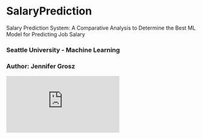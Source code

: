 # SalaryPrediction
Salary Prediction System: A Comparative Analysis to Determine the Best ML Model for Predicting Job Salary
### Seattle University - Machine Learning
### Author: Jennifer Grosz

![Salary_prediction_system_WriteUp_JG.pdf](https://github.com/JenniferGrosz/SalaryPrediction/blob/a8c0886a5c6f32bffa868ec0aa345f82d2f73840/Salary_prediction_system_WriteUp_JG.pdf)
